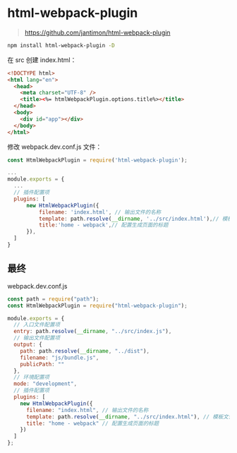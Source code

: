 # html-webpack-plugin

> https://github.com/jantimon/html-webpack-plugin

```bash
npm install html-webpack-plugin -D
```

在 src 创建 index.html：

```html
<!DOCTYPE html>
<html lang="en">
  <head>
    <meta charset="UTF-8" />
    <title><%= htmlWebpackPlugin.options.title%></title>
  </head>
  <body>
    <div id="app"></div>
  </body>
</html>
```

修改 webpack.dev.conf.js 文件：

```js
const HtmlWebpackPlugin = require('html-webpack-plugin');

...
module.exports = {
  ...
  // 插件配置项
  plugins: [
      new HtmlWebpackPlugin({
          filename: 'index.html', // 输出文件的名称
          template: path.resolve(__dirname, '../src/index.html'),// 模板文件的路径
          title:'home - webpack',// 配置生成页面的标题
      }),
  ]
}
```

## 最终

webpack.dev.conf.js

```js
const path = require("path");
const HtmlWebpackPlugin = require("html-webpack-plugin");

module.exports = {
  // 入口文件配置项
  entry: path.resolve(__dirname, "../src/index.js"),
  // 输出文件配置项
  output: {
    path: path.resolve(__dirname, "../dist"),
    filename: "js/bundle.js",
    publicPath: ""
  },
  // 环境配置项
  mode: "development",
  // 插件配置项
  plugins: [
    new HtmlWebpackPlugin({
      filename: "index.html", // 输出文件的名称
      template: path.resolve(__dirname, "../src/index.html"), // 模板文件的路径
      title: "home - webpack" // 配置生成页面的标题
    })
  ]
};
```
